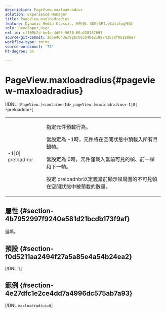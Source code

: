 ```yaml
---
description: PageView.maxloadradius
solution: Experience Manager
title: PageView.maxloadradius
feature: Dynamic Media Classic，檢視器，SDK/API,eCatalog搜尋
role: Developer,User
exl-id: cf769b2d-be4e-4d93-9620-00a438157693
source-git-commit: 206e4643e3926cb85b4be2189743578f88180be7
workflow-type: tm+mt
source-wordcount: '73'
ht-degree: 5%

---
```


# PageView.maxloadradius{#pageview-maxloadradius}

[!DNL `[PageView.|<containerId>_pageView.]maxloadradius=-1|0| *`preloadnbr`*`]

<table id="table_985ADD6C9BD04C629A84C9C625CCCFEB"> 
 <tbody> 
  <tr> 
   <td colname="col1"> <p><span class="codeph">-1|0|<span class="varname"> preloadnbr</span></span> </p> </td> 
   <td colname="col2"> <p>指定元件預載行為。 </p> <p>當設定為<span class="codeph"> -1</span>時，元件將在空閒狀態中預載入所有目錄幀。 </p> <p> 當設定為<span class="codeph"> 0</span>時，元件僅載入當前可見的幀、前一幀和下一幀。 </p> <p>設定<span class="codeph"><span class="varname"> preloadnbr</span></span>以定義當前顯示幀周圍的不可見幀在空閒狀態中被預載的數量。 </p> </td> 
  </tr> 
 </tbody> 
</table>

## 屬性 {#section-4b7952997f9240e581d21bcdb173f9af}

選填。

## 預設 {#section-f0d5211aa2494f27a5a85e4a54b24ea2}

[!DNL `1`]

## 範例 {#section-4e27dfc1e2ce4dd7a4996dc575ab7a93}

[!DNL `maxloadradius=0`]
